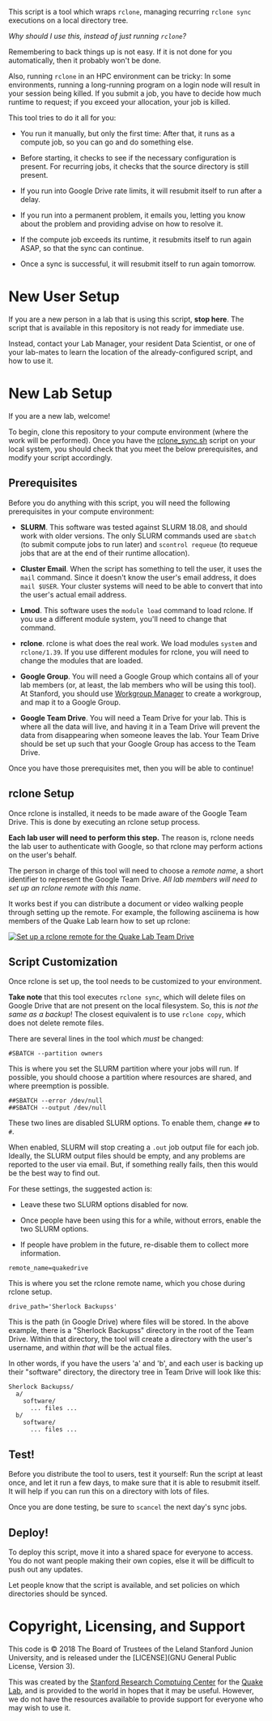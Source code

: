This script is a tool which wraps `rclone`, managing recurring `rclone sync`
executions on a local directory tree.

_Why should I use this, instead of just running `rclone`?_

Remembering to back things up is not easy.  If it is not done for you
automatically, then it probably won't be done.

Also, running `rclone` in an HPC environment can be tricky:  In some
environments, running a long-running program on a login node will result in
your session being killed.  If you submit a job, you have to decide how much
runtime to request; if you exceed your allocation, your job is killed.

This tool tries to do it all for you:

* You run it manually, but only the first time: After that, it runs as a
  compute job, so you can go and do something else.

* Before starting, it checks to see if the necessary configuration is present.
  For recurring jobs, it checks that the source directory is still present.

* If you run into Google Drive rate limits, it will resubmit itself to run
  after a delay.

* If you run into a permanent problem, it emails you, letting you know about
  the problem and providing advise on how to resolve it.

* If the compute job exceeds its runtime, it resubmits itself to run again
  ASAP, so that the sync can continue.

* Once a sync is successful, it will resubmit itself to run again tomorrow.

# New User Setup

If you are a new person in a lab that is using this script, **stop here**.
The script that is available in this repository is not ready for immediate use.

Instead, contact your Lab Manager, your resident Data Scientist, or one of your
lab-mates to learn the location of the already-configured script, and how to
use it.

# New Lab Setup

If you are a new lab, welcome!

To begin, clone this repository to your compute environment (where the work
will be performed).  Once you have the [rclone\_sync.sh](rclone_sync.sh) script
on your local system, you should check that you meet the below prerequisites,
and modify your script accordingly.

## Prerequisites

Before you do anything with this script, you will need the following
prerequisites in your compute environment:

* **SLURM**.  This software was tested against SLURM 18.08, and should work
  with older versions.  The only SLURM commands used are `sbatch` (to submit
  compute jobs to run later) and `scontrol requeue` (to requeue jobs that are
  at the end of their runtime allocation).

* **Cluster Email**.  When the script has something to tell the user, it uses
  the `mail` command.  Since it doesn't know the user's email address, it does
  `mail $USER`.  Your cluster systems will need to be able to convert that into
  the user's actual email address.

* **Lmod**.  This software uses the `module load` command to load rclone.  If
  you use a different module system, you'll need to change that command.

* **rclone**.  rclone is what does the real work.  We load modules `system` and
  `rclone/1.39`.  If you use different modules for rclone, you will need to
  change the modules that are loaded.

* **Google Group**.  You will need a Google Group which contains all of your
  lab members (or, at least, the lab members who will be using this tool).  At
  Stanford, you should use [Workgroup
  Manager](https://uit.stanford.edu/service/workgroup) to create a workgroup,
  and map it to a Google Group.

* **Google Team Drive**.  You will need a Team Drive for your lab.  This is
  where all the data will live, and having it in a Team Drive will prevent the
  data from disappearing when someone leaves the lab.  Your Team Drive should
  be set up such that your Google Group has access to the Team Drive.

Once you have those prerequisites met, then you will be able to continue!

## rclone Setup

Once rclone is installed, it needs to be made aware of the Google Team Drive.
This is done by executing an rclone setup process.

**Each lab user will need to perform this step.**  The reason is, rclone needs
the lab user to authenticate with Google, so that rclone may perform actions on
the user's behalf.

The person in charge of this tool will need to choose a _remote name_, a
short identifier to represent the Google Team Drive.  _All lab members will
need to set up an rclone remote with this name_.

It works best if you can distribute a document or video walking people through
setting up the remote.  For example, the following asciinema is how members of
the Quake Lab learn how to set up rclone:

[![Set up a rclone remote for the Quake Lab Team Drive](https://asciinema.org/a/8uZIXFyKU707fiyAEsgQutWcE.svg)](https://asciinema.org/a/8uZIXFyKU707fiyAEsgQutWcE)

## Script Customization

Once rclone is set up, the tool needs to be customized to your environment.

**Take note** that this tool executes `rclone sync`, which will delete files
on Google Drive that are not present on the local filesystem.  So, this is _not
the same as a backup_!  The closest equivalent is to use `rclone copy`, which
does not delete remote files.

There are several lines in the tool which _must_ be changed:

```
#SBATCH --partition owners
```

This is where you set the SLURM partition where your jobs will run.  If
possible, you should choose a partition where resources are shared, and where
preemption is possible.

```shell
##SBATCH --error /dev/null
##SBATCH --output /dev/null
```

These two lines are disabled SLURM options.  To enable them, change `##` to
`#`.

When enabled, SLURM will stop creating a `.out` job output file for each job.
Ideally, the SLURM output files should be empty, and any problems are reported
to the user via email.  But, if something really fails, then this would be the
best way to find out.

For these settings, the suggested action is:

* Leave these two SLURM options disabled for now.

* Once people have been using this for a while, without errors, enable the two
  SLURM options.

* If people have problem in the future, re-disable them to collect more
  information.

```shell
remote_name=quakedrive
```

This is where you set the rclone remote name, which you chose during rclone
setup.

```shell
drive_path='Sherlock Backupss'
```

This is the path (in Google Drive) where files will be stored.  In the above
example, there is a "Sherlock Backupss" directory in the root of the Team
Drive.  Within that directory, the tool will create a directory with the user's
username, and within _that_ will be the actual files.

In other words, if you have the users 'a' and 'b', and each user is backing up
their "software" directory, the directory tree in Team Drive will look like
this:

```
Sherlock Backupss/
  a/
    software/
      ... files ...
  b/
    software/
      ... files ...
```

## Test!

Before you distribute the tool to users, test it yourself:  Run the script at
least once, and let it run a few days, to make sure that it is able to resubmit
itself.  It will help if you can run this on a directory with lots of files.

Once you are done testing, be sure to `scancel` the next day's sync jobs.

## Deploy!

To deploy this script, move it into a shared space for everyone to access.  You
do not want people making their own copies, else it will be difficult to push
out any updates.

Let people know that the script is available, and set policies on which
directories should be synced.

# Copyright, Licensing, and Support

This code is © 2018 The Board of Trustees of the Leland Stanford Junion
University, and is released under the [LICENSE](GNU General Public License,
Version 3).

This was created by the [Stanford Research Comptuing
Center](https://srcc.stanford.edu) for the [Quake
Lab](https://quakelab.stanford.edu), and is provided to the world in hopes that
it may be useful.  However, we do not have the resources available to provide
support for everyone who may wish to use it.
